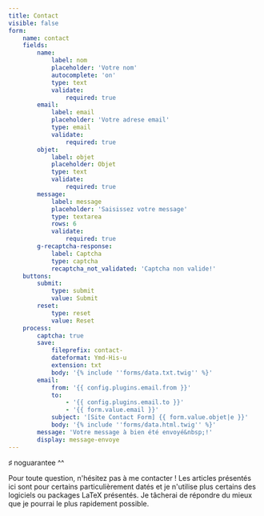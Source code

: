 ```yaml
---
title: Contact
visible: false
form:
    name: contact
    fields:
        name:
            label: nom
            placeholder: 'Votre nom'
            autocomplete: 'on'
            type: text
            validate:
                required: true
        email:
            label: email
            placeholder: 'Votre adrese email'
            type: email
            validate:
                required: true
        objet:
            label: objet
            placeholder: Objet
            type: text
            validate:
                required: true
        message:
            label: message
            placeholder: 'Saisissez votre message'
            type: textarea
            rows: 6
            validate:
                required: true
        g-recaptcha-response:
            label: Captcha
            type: captcha
            recaptcha_not_validated: 'Captcha non valide!'
    buttons:
        submit:
            type: submit
            value: Submit
        reset:
            type: reset
            value: Reset
    process:
        captcha: true
        save:
            fileprefix: contact-
            dateformat: Ymd-His-u
            extension: txt
            body: '{% include ''forms/data.txt.twig'' %}'
        email:
            from: '{{ config.plugins.email.from }}'
            to:
                - '{{ config.plugins.email.to }}'
                - '{{ form.value.email }}'
            subject: '[Site Contact Form] {{ form.value.objet|e }}'
            body: '{% include ''forms/data.html.twig'' %}'
        message: 'Votre message à bien été envoyé&nbsp;!'
        display: message-envoye
---
```


&#x266F; noguarantee ^^

Pour toute question, n'hésitez pas à me contacter&nbsp;! Les articles présentés ici sont pour certains particulièrement datés et je n'utilise plus certains des logiciels ou packages LaTeX présentés. Je tâcherai de répondre du mieux que je pourrai le plus rapidement possible.